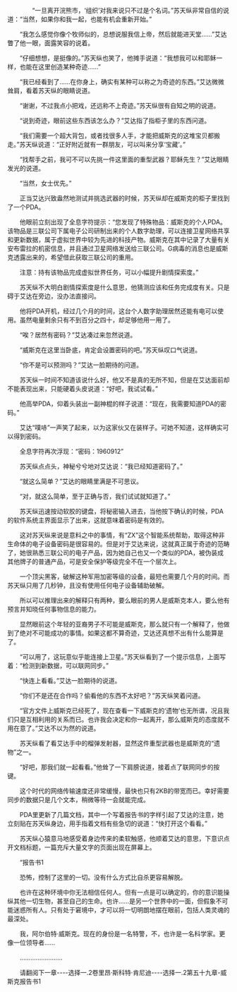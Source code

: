 <div class="read-content j_readContent" id="">
                <p>　　　　“一旦离开浣熊市，‘组织’对我来说只不过是个名词。”苏天纵非常自信的说道：“当然，如果你和我一起，也能有机会重新开始。”<p>　　“我怎么感觉你像个牧师似的，总想说服我信上帝，然后就能进天堂……”艾达瞥了他一眼，面露笑容的说着。<p>　　“仔细想想，是挺像的。”苏天纵也笑了，他摊手说道：“我想我可以和耶稣一样，也能在这里创造某种奇迹……”<p>　　“我已经看到了……在你身上，确实有某种可以称之为奇迹的东西。”艾达微微耸肩，看着苏天纵的眼睛说道。<p>　　“谢谢，不过我点小把戏，还远称不上奇迹。”苏天纵很有自知之明的说道。<p>　　“说到奇迹，眼前这些东西该怎么办？”艾达指了指柜子里的东西问道。<p>　　“我们需要一个超大背包，或者找很多人手，才能把威斯克的这堆宝贝都搬走。”苏天纵说道：“正好附近就有一群朋友，可以叫来分享‘宝藏’。”<p>　　“找帮手之前，我可不可以先挑一件这里面的重型武器？耶稣先生？”艾达眼睛发光的说道。<p>　　“当然，女士优先。”<p>　　正当艾达兴致盎然地测试并挑选武器的时候，苏天纵却在威斯克的柜子里找到了一个PDA。<p>　　他眼前立刻出现了全息字符提示：“您发现了特殊物品：威斯克的个人PDA。该物品是三联公司下属电子公司研制出来的个人数字助理，可以连接卫星网络共享和更新数据，属于虚拟世界中较为先进的科技产物。威斯克在其中记录了大量有关安布雷拉的机密信息，并且通过卫星网络发送给三联公司。G病毒的消息也是威斯克透露出来的，希望借此获取三联公司的重用。<p>　　注意：持有该物品完成虚拟世界任务，可以小幅提升剧情探索度。”<p>　　苏天纵不大明白剧情探索度是什么意思，他猜测应该和任务完成度有关。只是碍于艾达在旁边，没办法直接问。<p>　　他将PDA开机，经过几个月的时间，这台个人数字助理居然还能有电可以使用。虽然电量剩余只有不到百分之四十，却足够他用一用了。<p>　　“唉？居然有密码？”艾达凑过来忽然说道。<p>　　“威斯克在这里当卧底，肯定会设置密码的吧。”苏天纵叹口气说道。<p>　　“你不是可以预测吗？”艾达一脸期待的问道。<p>　　苏天纵一时间不知道该说什么好，他又不是真的无所不知，但是在艾达面前却不能表现出来，只能硬着头皮说道：“好吧，我试试看。”<p>　　他高举PDA，仰着头装出一副神棍的样子说道：“现在，我需要知道PDA的密码。”<p>　　艾达“噗哧”一声笑了起来，以为这家伙又在装样子。可她不知道，这样确实可以得到密码。<p>　　全息字符再次浮现：“密码：1960912”<p>　　苏天纵点点头，神秘兮兮地对艾达说：“我已经知道密码了。”<p>　　“就这么简单？”艾达的眼睛里满是不可思议。<p>　　“对，就这么简单，至于正确与否，我们试试就知道了。”<p>　　苏天纵迅速按动软胶的键盘，将秘密输入进去，当他按下确认的时候，PDA的软件系统主界面显示了出来，这就意味着密码是有效的。<p>　　这对苏天纵来说是意料之中的事情，有“ZX”这个智能系统帮助，取得这种非生命体的电子设备密码是很容易的。但是对于艾达来说，这就真正属于奇迹的范畴了，她很熟悉三联公司的电子产品，因为她自己也又一个类似的PDA，被伪装成其他牌子的普通产品，可是安全保护等级完全不在一个层次上。<p>　　一个顶尖黑客，破解这种军用加密等级的设备，最短也需要几个月的时间。而苏天纵只用了几秒钟，且没有使用任何电子设备辅助破解。<p>　　所以可以推理出来的解释只有两种，要么眼前的男人是威斯克本人，要么他有预言并知晓任何事物信息的能力。<p>　　显然眼前这个年轻的亚裔男子不可能是威斯克，那么就只有一个解释了，他做到了绝对不可能成功的事情。如果这都不算奇迹，艾达还真想不出有什么能算是了。<p>　　“可以用了，这玩意似乎能连接上卫星。”苏天纵看到了一个提示信息，上面写着：“检测到新数据，可以联网同步。”<p>　　“快连上看看。”艾达一脸期待的说道。<p>　　“你们不是还在合作吗？偷看他的东西不太好吧？”苏天纵笑着问道。<p>　　“官方文件上威斯克已经死了，现在查看一下威斯克的‘遗物’也无所谓，况且我们只是互相利用的关系而已。也许我会决定和你一起离开，那么威斯克的态度就不用在意了。”艾达不以为然的说道。<p>　　苏天纵看了看艾达手中的榴弹发射器，显然这件重型武器也是威斯克的“遗物”之一。<p>　　“好吧，那我们就一起看看。”他耸了一下肩膀说道，接着点了联网同步的按键。<p>　　这个时代的网络传输速度还非常缓慢，最快也只有2KB的带宽而已。幸好需要同步的数据只是几个文本，稍微等待一会就能完成。<p>　　PDA里更新了几篇文档，其中一个写着报告书的字样引起了艾达的注意，她立刻贴在苏天纵身边，用手指着文档有些急切的说道：“快打开这个看看。”<p>　　苏天纵心猿意马地感受着身边传来的柔软触感，他顺着艾达的意思，下意识点开文档标题，一篇充斥大量文字的页面出现在屏幕上。<p>　　“报告书1<p>　　恐怖，控制了这里的一切。没有什么方式比自杀更容易解脱。<p>　　也许在这种环境中你无法相信任何人。但有一点是可以确定的，你的意识能操纵其他一切生物，甚至自己的生命。也许……是另一个世界中的一面，但假象不可能迷惑所有人。只有处于窘境中，才可以将一切明朗地摆在眼前，包括人类灵魂的最深处。<p>　　我，阿尔伯特·威斯克。现在的身份是一名特警，不，也许是一名科学家。更像一位领导者……<p>　　……………………<p>　　请翻阅下一章----选择一.2卷里昂·斯科特·肯尼迪----选择一.2第五十九章-威斯克报告书1<p> 
            </div>